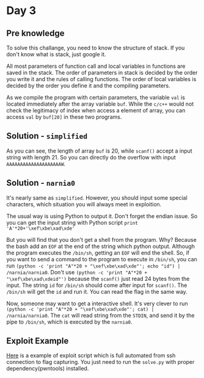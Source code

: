 # Day 3
## Pre knowledge
To solve this challange, you need to know the structure of stack.
If you don't know what is stack, just google it.

All most parameters of function call and local variables in functions are saved in the stack.
The order of parameters in stack is decided by the order you write it and the rules of calling functions.
The order of local variables is decided by the order you define it and the compiling parameters.

As we compile the program with certain parameters, the variable `val` is located immediately after the array variable `buf`. While the `c/c++` would not check the legitimacy of index when access a element of array, you can access `val` by `buf[20]` in these two programs.
## Solution - `simplified`
As you can see, the length of array `buf` is 20, while `scanf()` accept a input string with length 21. So you can directly do the overflow with input `AAAAAAAAAAAAAAAAAAAAW`.
## Solution - `narnia0`
It's nearly same as `simplified`. However, you should input some special characters, which situation you will always meet in exploition.

The usual way is using Python to output it. Don't forget the endian issue. So you can get the input string with Python script `print 'A'*20+'\xef\xbe\xad\xde'`

But you will find that you don't get a shell from the program. Why? Because the bash add an `EOF` at the end of the string which python output. Although the program executes the `/bin/sh`, getting an `EOF` will end the shell. So, if you want to send a command to the program to execute in `/bin/sh`, you can run `(python -c 'print "A"*20 + "\xef\xbe\xad\xde"'; echo "id") | /narnia/narnia0`. Don't use `(python -c 'print "A"*20 + "\xef\xbe\xad\xdeid"')` because the `scanf()` just read 24 bytes from the input. The string `id` for `/bin/sh` should come after input for `scanf()`. The `/bin/sh` will get the `id` and run it. You can read the flag in the same way.

Now, someone may want to get a interactive shell. It's very clever to run `(python -c 'print "A"*20 + "\xef\xbe\xad\xde"'; cat) | /narnia/narnia0`. The `cat` will read string from the `STDIN`, and send it by the pipe to `/bin/sh`, which is executed by the `narnia0`.
## Exploit Example
[Here](https://github.com/JayvicWen/CTF/tree/master/Wargames/OverTheWire/Narnia/level0) is a example of exploit script which is full automated from ssh connection to flag capturing. You just need to run the `solve.py` with proper dependency(pwntools) installed.